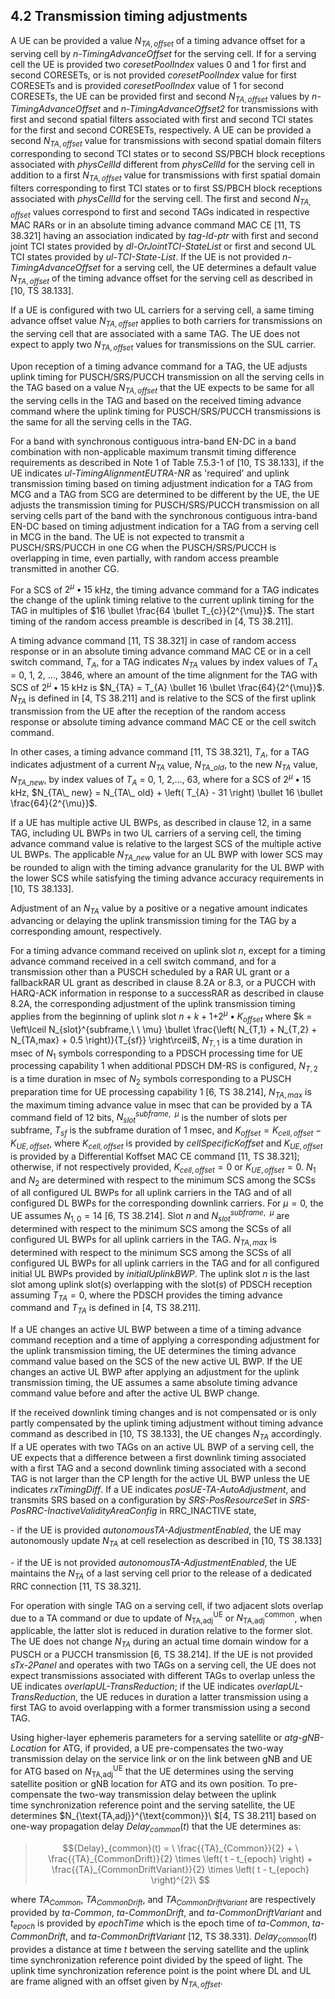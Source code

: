 ## 4.2 Transmission timing adjustments

A UE can be provided a value $N_{TA,offset}$ of a timing advance offset
for a serving cell by *n-TimingAdvanceOffset* for the serving cell. If
for a serving cell the UE is provided two *coresetPoolIndex* values 0
and 1 for first and second CORESETs, or is not provided
*coresetPoolIndex* value for first CORESETs and is provided
*coresetPoolIndex* value of 1 for second CORESETs, the UE can be
provided first and second $N_{TA,offset}$ values by
*n-TimingAdvanceOffset* and *n-TimingAdvanceOffset2* for transmissions
with first and second spatial filters associated with first and second
TCI states for the first and second CORESETs, respectively. A UE can be
provided a second $N_{TA,offset}$ value for transmissions with second
spatial domain filters corresponding to second TCI states or to second
SS/PBCH block receptions associated with *physCellId* different from
*physCellId* for the serving cell in addition to a first $N_{TA,offset}$
value for transmissions with first spatial domain filters corresponding
to first TCI states or to first SS/PBCH block receptions associated with
*physCellId* for the serving cell. The first and second $N_{TA,offset}$
values correspond to first and second TAGs indicated in respective MAC
RARs or in an absolute timing advance command MAC CE \[11, TS 38.321\]
having an association indicated by *tag-Id-ptr* with first and second
joint TCI states provided by *dl-OrJointTCI-StateList* or first and
second UL TCI states provided by *ul*-*TCI-State-List*. If the UE is not
provided *n-TimingAdvanceOffset* for a serving cell, the UE determines a
default value $N_{TA,offset}$ of the timing advance offset for the
serving cell as described in \[10, TS 38.133\].

If a UE is configured with two UL carriers for a serving cell, a same
timing advance offset value $N_{TA,offset}$ applies to both carriers for
transmissions on the serving cell that are associated with a same TAG.
The UE does not expect to apply two $N_{TA,offset}$ values for
transmissions on the SUL carrier.

Upon reception of a timing advance command for a TAG, the UE adjusts
uplink timing for PUSCH/SRS/PUCCH transmission on all the serving cells
in the TAG based on a value $N_{TA,offset}$ that the UE expects to be
same for all the serving cells in the TAG and based on the received
timing advance command where the uplink timing for PUSCH/SRS/PUCCH
transmissions is the same for all the serving cells in the TAG.

For a band with synchronous contiguous intra-band EN-DC in a band
combination with non-applicable maximum transmit timing difference
requirements as described in Note 1 of Table 7.5.3-1 of \[10, TS
38.133\], if the UE indicates *ul-TimingAlignmentEUTRA-NR* as
\'required\' and uplink transmission timing based on timing adjustment
indication for a TAG from MCG and a TAG from SCG are determined to be
different by the UE, the UE adjusts the transmission timing for
PUSCH/SRS/PUCCH transmission on all serving cells part of the band with
the synchronous contiguous intra-band EN-DC based on timing adjustment
indication for a TAG from a serving cell in MCG in the band. The UE is
not expected to transmit a PUSCH/SRS/PUCCH in one CG when the
PUSCH/SRS/PUCCH is overlapping in time, even partially, with random
access preamble transmitted in another CG.

For a SCS of $2^{\mu} \bullet 15$ kHz, the timing advance command for a
TAG indicates the change of the uplink timing relative to the current
uplink timing for the TAG in multiples of
$16 \bullet \frac{64 \bullet T_{c}}{2^{\mu}}$. The start timing of the
random access preamble is described in \[4, TS 38.211\].

A timing advance command \[11, TS 38.321\] in case of random access
response or in an absolute timing advance command MAC CE or in a cell
switch command, $T_{A}$, for a TAG indicates $N_{TA}$ values by index
values of $T_{A}$ = 0, 1, 2, \..., 3846, where an amount of the time
alignment for the TAG with SCS of $2^{\mu} \bullet 15$ kHz is
$N_{TA} = T_{A} \bullet 16 \bullet \frac{64}{2^{\mu}}$. $N_{TA}$ is
defined in \[4, TS 38.211\] and is relative to the SCS of the first
uplink transmission from the UE after the reception of the random access
response or absolute timing advance command MAC CE or the cell switch
command.

In other cases, a timing advance command \[11, TS 38.321\], $T_{A}$, for
a TAG indicates adjustment of a current $N_{TA}$ value, $N_{TA\_ old}$,
to the new $N_{TA}$ value, $N_{TA\_ new}$, by index values of $T_{A}$ =
0, 1, 2,\..., 63, where for a SCS of $2^{\mu} \bullet 15$ kHz,
$N_{TA\_ new} = N_{TA\_ old} + \left( T_{A} - 31 \right) \bullet 16 \bullet \frac{64}{2^{\mu}}$.

If a UE has multiple active UL BWPs, as described in clause 12, in a
same TAG, including UL BWPs in two UL carriers of a serving cell, the
timing advance command value is relative to the largest SCS of the
multiple active UL BWPs. The applicable $N_{TA\_ new}$ value for an UL
BWP with lower SCS may be rounded to align with the timing advance
granularity for the UL BWP with the lower SCS while satisfying the
timing advance accuracy requirements in \[10, TS 38.133\].

Adjustment of an $N_{TA}$ value by a positive or a negative amount
indicates advancing or delaying the uplink transmission timing for the
TAG by a corresponding amount, respectively.

For a timing advance command received on uplink slot $n$, except for a
timing advance command received in a cell switch command, and for a
transmission other than a PUSCH scheduled by a RAR UL grant or a
fallbackRAR UL grant as described in clause 8.2A or 8.3, or a PUCCH with
HARQ-ACK information in response to a successRAR as described in clause
8.2A, the corresponding adjustment of the uplink transmission timing
applies from the beginning of uplink slot
$n + k + 1{+ 2}^{\mu} \bullet K_{offset}$ where
$k = \left\lceil N_{slot}^{subframe,\ \ \mu} \bullet \frac{\left( N_{T,1} + N_{T,2} + N_{TA,max} + 0.5 \right)}{T_{sf}} \right\rceil$,
$N_{T,1}$ is a time duration in msec of $N_{1}$ symbols corresponding to
a PDSCH processing time for UE processing capability 1 when additional
PDSCH DM-RS is configured, $N_{T,2}$ is a time duration in msec of
$N_{2}$ symbols corresponding to a PUSCH preparation time for UE
processing capability 1 \[6, TS 38.214\], $N_{TA,max}$ is the maximum
timing advance value in msec that can be provided by a TA command field
of 12 bits, $N_{slot}^{subframe,\ \ \mu}$ is the number of slots per
subframe, $T_{sf}$ is the subframe duration of 1 msec, and
$K_{offset} = K_{cell,offset} - K_{UE,offset}$, where $K_{cell,offset}$
is provided by *cellSpecificKoffset* and $K_{UE,offset}$ is provided by
a Differential Koffset MAC CE command \[11, TS 38.321\]; otherwise, if
not respectively provided, $K_{cell,offset} = 0$ or $K_{UE,offset} = 0$.
$N_{1}$ and $N_{2}$ are determined with respect to the minimum SCS among
the SCSs of all configured UL BWPs for all uplink carriers in the TAG
and of all configured DL BWPs for the corresponding downlink carriers.
For $\mu = 0$, the UE assumes $N_{1,0} = 14$ \[6, TS 38.214\]. Slot $n$
and $N_{slot}^{subframe,\ \ \mu}$ are determined with respect to the
minimum SCS among the SCSs of all configured UL BWPs for all uplink
carriers in the TAG. $N_{TA,max}$ is determined with respect to the
minimum SCS among the SCSs of all configured UL BWPs for all uplink
carriers in the TAG and for all configured initial UL BWPs provided by
*initialUplinkBWP*. The uplink slot $n$ is the last slot among uplink
slot(s) overlapping with the slot(s) of PDSCH reception assuming
$T_{TA} = 0$, where the PDSCH provides the timing advance command and
$T_{TA}$ is defined in \[4, TS 38.211\].

If a UE changes an active UL BWP between a time of a timing advance
command reception and a time of applying a corresponding adjustment for
the uplink transmission timing, the UE determines the timing advance
command value based on the SCS of the new active UL BWP. If the UE
changes an active UL BWP after applying an adjustment for the uplink
transmission timing, the UE assumes a same absolute timing advance
command value before and after the active UL BWP change.

If the received downlink timing changes and is not compensated or is
only partly compensated by the uplink timing adjustment without timing
advance command as described in \[10, TS 38.133\], the UE changes
$N_{TA}$ accordingly. If a UE operates with two TAGs on an active UL BWP
of a serving cell, the UE expects that a difference between a first
downlink timing associated with a first TAG and a second downlink timing
associated with a second TAG is not larger than the CP length for the
active UL BWP unless the UE indicates *rxTimingDiff*. If a UE indicates
*posUE-TA-AutoAdjustment*, and transmits SRS based on a configuration by
*SRS-PosResourceSet* in *SRS-PosRRC-InactiveValidityAreaConfig* in
RRC_INACTIVE state,

\- if the UE is provided *autonomousTA-AdjustmentEnabled*, the UE may
autonomously update $N_{TA}$ at cell reselection as described in \[10,
TS 38.133\]

\- if the UE is not provided *autonomousTA-AdjustmentEnabled*, the UE
maintains the $N_{TA}$ of a last serving cell prior to the release of a
dedicated RRC connection \[11, TS 38.321\].

For operation with single TAG on a serving cell, if two adjacent slots
overlap due to a TA command or due to update of
$N_{\text{TA,adj}}^{\text{UE}}$ or $N_{\text{TA,adj}}^{\text{common}}$,
when applicable, the latter slot is reduced in duration relative to the
former slot. The UE does not change $N_{TA}$ during an actual time
domain window for a PUSCH or a PUCCH transmission \[6, TS 38.214\]. If
the UE is not provided *sTx-2Panel* and operates with two TAGs on a
serving cell, the UE does not expect transmissions associated with
different TAGs to overlap unless the UE indicates
*overlapUL-TransReduction*; if the UE indicates
*overlapUL-TransReduction*, the UE reduces in duration a latter
transmission using a first TAG to avoid overlapping with a former
transmission using a second TAG.

Using higher-layer ephemeris parameters for a serving satellite or
*atg-gNB-Location* for ATG, if provided, a UE pre-compensates the
two-way transmission delay on the service link or on the link between
gNB and UE for ATG based on $N_{\text{TA,adj}}^{\text{UE}}$ that the UE
determines using the serving satellite position or gNB location for ATG
and its own position. To pre-compensate the two-way transmission delay
between the uplink time synchronization reference point and the serving
satellite, the UE determines $N_{\text{TA,adj}}^{\text{common}}\ $\[4,
TS 38.211\] based on one-way propagation delay ${Delay}_{common}(t)$
that the UE determines as:

> $${Delay}_{common}(t) = \ \frac{{TA}_{Common}}{2} + \ \frac{{TA}_{CommonDrift}}{2} \times \left( t - t_{epoch} \right) + \frac{{TA}_{CommonDriftVariant}}{2} \times \left( t - t_{epoch} \right)^{2}\ $$

where ${TA}_{Common}$, ${TA}_{CommonDrift}$, and
${TA}_{CommonDriftVariant}$ are respectively provided by *ta-Common*,
*ta-CommonDrift*, and *ta-CommonDriftVariant* and $t_{epoch}$ is
provided by *epochTime* which is the epoch time of *ta-Common*,
*ta-CommonDrift*, and *ta-CommonDriftVariant* \[12, TS 38.331\].
${Delay}_{common}(t)$ provides a distance at time $t$ between the
serving satellite and the uplink time synchronization reference point
divided by the speed of light. The uplink time synchronization reference
point is the point where DL and UL are frame aligned with an offset
given by $N_{TA,offset}$.
